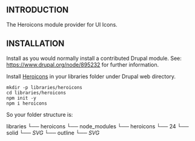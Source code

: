 ## INTRODUCTION

The Heroicons module provider for UI Icons.

## INSTALLATION

Install as you would normally install a contributed Drupal module.
See: https://www.drupal.org/node/895232 for further information.

Install [Heroicons](https://www.npmjs.com/package/heroicons) in your libraries folder under Drupal web directory.

```shell
mkdir -p libraries/heroicons
cd libraries/heroicons
npm init -y
npm i heroicons
```

So your folder structure is:

libraries
  └── heroicons
      └── node_modules
          └── heroicons
            └── 24
              └── solid
                └── _SVG_
              └── outline
                └── _SVG_
